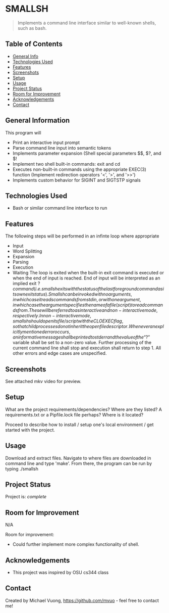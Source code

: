 # SMALLSH
> Implements a command line interface similar to well-known shells, such as bash.


## Table of Contents
* [General Info](#general-information)
* [Technologies Used](#technologies-used)
* [Features](#features)
* [Screenshots](#screenshots)
* [Setup](#setup)
* [Usage](#usage)
* [Project Status](#project-status)
* [Room for Improvement](#room-for-improvement)
* [Acknowledgements](#acknowledgements)
* [Contact](#contact)
<!-- * [License](#license) -->


## General Information
This program will
- Print an interactive input prompt
- Parse command line input into semantic tokens
- Implements parameter expansion (Shell special parameters $$, $?, and $!
- Implement two shell built-in commands: exit and cd
- Executes non-built-in commands using the appropriate EXEC(3) function (Implement redirection operators '<', '>', and '>>')
- Implements custom behavior for SIGINT and SIGTSTP signals



## Technologies Used
- Bash or similar command line interface to run


## Features
The following steps will be performed in an infinte loop where appropriate
- Input
- Word Splitting
- Expansion
- Parsing
- Execution
- Waiting
The loop is exited when the built-in exit command is executed or when the end of input is reached. End of input will be interpreted as an implied exit $? command (i.e. smallsh exits with the status of the last foreground command as its own exit status).
Smallsh can be invoked with no arguments, in which case it reads commands from stdin, or with one argument, in which case the argument specifies the name of a file (script) to read commands from. These will be referred to as interactive and non-interactive mode, respectively.
In non-interactive mode, smallsh should open its file/script with the CLOEXEC flag, so that child processes do not inherit the open file descriptor.
Whenever an explicitly mentioned error occurs, an informative message shall be printed to stderr and the value of the “$?” variable shall be set to a non-zero value. Further processing of the current command line shall stop and execution shall return to step 1. All other errors and edge cases are unspecified.

## Screenshots
See attached mkv video for preview.


## Setup
What are the project requirements/dependencies? Where are they listed? A requirements.txt or a Pipfile.lock file perhaps? Where is it located?

Proceed to describe how to install / setup one's local environment / get started with the project.


## Usage
Download and extract files. Navigate to where files are downloaded in command line and type 'make'. From there, the program can be run by typing ./smallsh


## Project Status
Project is: _complete_ 


## Room for Improvement
N/A

Room for improvement:
- Could further implement more complex functionality of shell.

## Acknowledgements
- This project was inspired by OSU cs344 class



## Contact
Created by Michael Vuong, https://github.com/mvuo - feel free to contact me!

